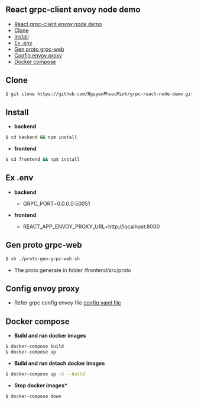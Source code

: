 ## React grpc-client envoy node demo

- [React grpc-client envoy node demo](#react-grpc-client-envoy-node-demo)
- [Clone](#clone)
- [Install](#install)
- [Ex .env](#ex-env)
- [Gen proto grpc-web](#gen-proto-grpc-web)
- [Config envoy proxy](#config-envoy-proxy)
- [Docker compose](#docker-compose)

## Clone

```sh
$ git clone https://github.com/NguyenPhuocMinh/grpc-react-node-demo.git
```

## Install

- **backend**

```sh
$ cd backend && npm install
```

- **frontend**

```sh
$ cd frontend && npm install
```

## Ex .env

- **backend**

  - GRPC_PORT=0.0.0.0:50051

- **frontend**
  - REACT_APP_ENVOY_PROXY_URL=http://localhost:8000

## Gen proto grpc-web

```sh
$ sh ./proto-gen-grpc-web.sh
```

- The proto generate in folder /frontend/src/proto

## Config envoy proxy

- Refer grpc config envoy file [config yaml file](https://github.com/grpc/grpc-web/blob/master/net/grpc/gateway/examples/echo/envoy.yaml)

## Docker compose

- **Build and run docker images**

```sh
$ docker-compose build
$ docker-compose up
```

- **Build and run detach docker images**

```sh
$ docker-compose up -d --build
```

- **Stop docker images\***

```sh
$ docker-compose down
```
